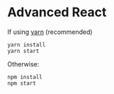 Advanced React
=======================

If using [yarn](https://yarnpkg.com) (recommended)

```
yarn install
yarn start
```

Otherwise:

```
npm install
npm start
```
